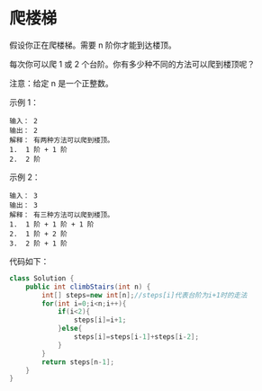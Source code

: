 # 爬楼梯
假设你正在爬楼梯。需要 n 阶你才能到达楼顶。

每次你可以爬 1 或 2 个台阶。你有多少种不同的方法可以爬到楼顶呢？

注意：给定 n 是一个正整数。

示例 1：

    输入： 2
    输出： 2
    解释： 有两种方法可以爬到楼顶。
    1.  1 阶 + 1 阶
    2.  2 阶
示例 2：

    输入： 3
    输出： 3
    解释： 有三种方法可以爬到楼顶。
    1.  1 阶 + 1 阶 + 1 阶
    2.  1 阶 + 2 阶
    3.  2 阶 + 1 阶 
代码如下：  
```java
class Solution {
    public int climbStairs(int n) {
        int[] steps=new int[n];//steps[i]代表台阶为i+1时的走法
        for(int i=0;i<n;i++){
            if(i<2){
                steps[i]=i+1;
            }else{
                steps[i]=steps[i-1]+steps[i-2];
            }
        }
        return steps[n-1];
    }
}
```
